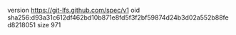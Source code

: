 version https://git-lfs.github.com/spec/v1
oid sha256:d93a31c612df462bd10b871e8fd5f3f2bf59874d24b3d02a552b88fed8218051
size 971
